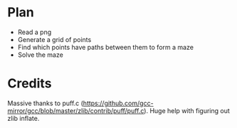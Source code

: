 # Plan
- Read a png
- Generate a grid of points
- Find which points have paths between them to form a maze
- Solve the maze

# Credits
Massive thanks to puff.c (https://github.com/gcc-mirror/gcc/blob/master/zlib/contrib/puff/puff.c). Huge help with figuring out zlib inflate.